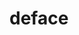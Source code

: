 # deface
<virtual-consultation></virtual-consultation><script type='text/javascript' src='https://qa.practicecatapult.com/vc-widget/virtual-consultation.min.js?token=308b0d609389c6478f9530e95ac72674'></script>